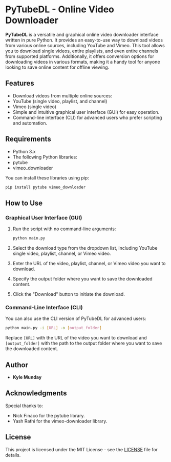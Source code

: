 # PyTubeDL - Online Video Downloader

**PyTubeDL** is a versatile and graphical online video downloader interface written in pure Python. It provides an easy-to-use way to download videos from various online sources, including YouTube and Vimeo. This tool allows you to download single videos, entire playlists, and even entire channels from supported platforms. Additionally, it offers conversion options for downloading videos in various formats, making it a handy tool for anyone looking to save online content for offline viewing.

## Features

- Download videos from multiple online sources:
- YouTube (single video, playlist, and channel)
- Vimeo (single video)
- Simple and intuitive graphical user interface (GUI) for easy operation.
- Command-line interface (CLI) for advanced users who prefer scripting and automation.

## Requirements

- Python 3.x
- The following Python libraries:
- pytube
- vimeo_downloader

You can install these libraries using pip:

```bash
pip install pytube vimeo_downloader
```

## How to Use

### Graphical User Interface (GUI)

1. Run the script with no command-line arguments:

   ```bash
   python main.py
   ```

2. Select the download type from the dropdown list, including YouTube single video, playlist, channel, or Vimeo video.

3. Enter the URL of the video, playlist, channel, or Vimeo video you want to download.

4. Specify the output folder where you want to save the downloaded content.

5. Click the "Download" button to initiate the download.

### Command-Line Interface (CLI)

You can also use the CLI version of PyTubeDL for advanced users:

```bash
python main.py -i [URL] -o [output_folder]
```

Replace `[URL]` with the URL of the video you want to download and `[output_folder]` with the path to the output folder where you want to save the downloaded content.

## Author

- **Kyle Munday**

## Acknowledgments

Special thanks to:

- Nick Finaco for the pytube library.
- Yash Rathi for the vimeo-downloader library.

## License

This project is licensed under the MIT License - see the [LICENSE](LICENSE) file for details.
